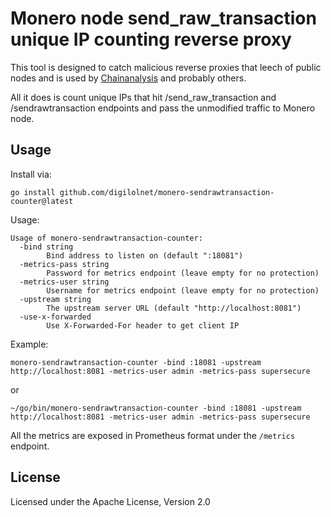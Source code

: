 # Monero node send_raw_transaction unique IP counting reverse proxy
This tool is designed to catch malicious reverse proxies that leech of public nodes and is used by [Chainanalysis](https://www.chainalysis.com) and probably others.

All it does is count unique IPs that hit /send_raw_transaction and /sendrawtransaction endpoints and pass the unmodified traffic to Monero node.

## Usage
Install via:
```shell
go install github.com/digilolnet/monero-sendrawtransaction-counter@latest
```

Usage:
```
Usage of monero-sendrawtransaction-counter:
  -bind string
        Bind address to listen on (default ":18081")
  -metrics-pass string
        Password for metrics endpoint (leave empty for no protection)
  -metrics-user string
        Username for metrics endpoint (leave empty for no protection)
  -upstream string
        The upstream server URL (default "http://localhost:8081")
  -use-x-forwarded
        Use X-Forwarded-For header to get client IP
```

Example:
```shell
monero-sendrawtransaction-counter -bind :18081 -upstream http://localhost:8081 -metrics-user admin -metrics-pass supersecure
```
or
```shell
~/go/bin/monero-sendrawtransaction-counter -bind :18081 -upstream http://localhost:8081 -metrics-user admin -metrics-pass supersecure
```

All the metrics are exposed in Prometheus format under the `/metrics` endpoint.

## License
Licensed under the Apache License, Version 2.0
